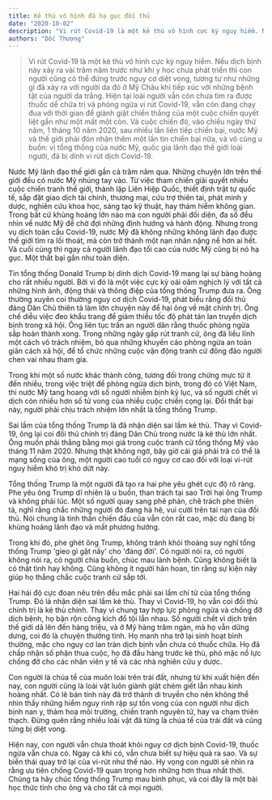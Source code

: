 ```yaml
---
title: Kẻ thù vô hình đã hạ gục đối thủ
date: "2020-10-02"
description: "Vi rút Covid-19 là một kẻ thù vô hình cực kỳ nguy hiểm. Nếu dịch bịnh này xảy ra vài trăm năm trước như khi y học chưa phát triển thì con người cũng có thể đứng trước nguy cơ diệt vong, tương tự như những gì đã xảy ra với người da đỏ ở Mỹ Châu khi tiếp xúc với những bệnh tật của người da trắng. Hiện tại loài người vẫn còn chưa tìm ra được thuốc dể chữa trị và phòng ngừa vi rút Covid-19, vẫn còn đang chạy đua với thời gian để giành giật chiến thắng của một cuộc chiến quyết liệt gần như một mất một còn. Và cuộc chiến đó, vào chiều ngày thứ năm, 1 tháng 10 năm 2020, sau nhiều lần liên tiếp chiến bại, nước Mỹ và thế giới phải đón nhận thêm một lần tin chiến bại nữa, và vô cùng u buồn: vị tổng thống của nước Mỹ, quốc gia lãnh đạo thế giới loài người, đã bị dính vi rút dịch Covid-19."
authors: "Dốc Thượng"
---
```


>Vi rút Covid-19 là một kẻ thù vô hình cực kỳ nguy hiểm. Nếu dịch bịnh này xảy ra vài trăm năm trước như khi y học chưa phát triển thì con người cũng có thể đứng trước nguy cơ diệt vong, tương tự như những gì đã xảy ra với người da đỏ ở Mỹ Châu khi tiếp xúc với những bệnh tật của người da trắng. Hiện tại loài người vẫn còn chưa tìm ra được thuốc dể chữa trị và phòng ngừa vi rút Covid-19, vẫn còn đang chạy đua với thời gian để giành giật chiến thắng của một cuộc chiến quyết liệt gần như một mất một còn. Và cuộc chiến đó, vào chiều ngày thứ năm, 1 tháng 10 năm 2020, sau nhiều lần liên tiếp chiến bại, nước Mỹ và thế giới phải đón nhận thêm một lần tin chiến bại nữa, và vô cùng u buồn: vị tổng thống của nước Mỹ, quốc gia lãnh đạo thế giới loài người, đã bị dính vi rút dịch Covid-19.

Nước Mỹ lãnh đạo thế giới gần cả trăm năm qua. Những chuyện lớn trên thế giới đều có nước Mỹ nhúng tay vào. Từ việc tham chiến giải quyết nhiều cuộc chiến tranh thế giới, thành lập Liên Hiệp Quốc, thiết định trật tự quốc tế, sắp đặt giao dịch tài chính, thương mại, cứu trợ thiên tai, phát minh y dược, nghiên cứu khoa học, sáng tạo kỹ thuật, hay thám hiểm không gian. Trong bất cứ khủng hoảng lớn nào mà con người phải đối diện, đa số đều nhìn về nước Mỹ để chờ đợi những định hướng và hành động. Nhưng trong vụ dịch toàn cầu Covid-19, nước Mỹ đã không những không lãnh đạo được thế giới tìm ra lối thoát, mà còn trở thành một nạn nhân nặng nề hơn ai hết. Và cuối cùng thì ngay cả người lãnh đạo tối cao của nước Mỹ cũng bị nó hạ gục. Một thất bại gần như toàn diện.

Tin tổng thống Donald Trump bị dính dịch Covid-19 mang lại sự bàng hoàng cho rất nhiều người. Bởi vì đó là một việc cực kỳ oái oăm nghịch lý với tất cả những hình ảnh, động thái và thông điệp của tổng thống Trump đưa ra. Ông thường xuyên coi thường nguy cơ dịch Covid-19, phát biểu rằng đối thủ đảng Dân Chủ thiên tả làm lớn chuyện này để hại ông về mặt chính trị. Ông chế diễu việc đeo khẩu trang để giảm thiểu tốc độ phát tán lan truyền dịch bịnh trong xã hội. Ông liên tục trấn an người dân rằng thuốc phòng ngừa sắp hoàn thành xong. Trong những ngày gấp rút tranh cử, ông đã liều lĩnh một cách vô trách nhiệm, bỏ qua những khuyến cáo phòng ngừa an toàn giãn cách xã hội, để tổ chức những cuộc vận động tranh cử đông đảo người chen vai nhau tham gia. 

Trong khi một số nước khác thành công, tương đối trong chừng mực từ ít đến nhiều, trong việc triệt để phòng ngừa dịch bịnh, trong đó có Việt Nam, thì nước Mỹ tang hoang với số người nhiễm bịnh kỷ lục, và số người chết vì dịch còn nhiều hơn số tử vong của nhiều cuộc chiến cọng lại. Đối thất bại này, người phải chịu trách nhiệm lớn nhất là tổng thống Trump.

Sai lầm của tổng thống Trump là đã nhận diện sai lầm kẻ thù. Thay vì Covid-19, ông lại coi đối thủ chính trị đảng Dân Chủ trong nước là kẻ thù lớn nhất. Ông muốn phải thắng bằng mọi giá trong cuộc tranh cử tổng thống Mỹ vào tháng 11 năm 2020. Nhưng thật không ngờ, bây giờ cái giá phải trả có thể là mạng sống của ông, một người cao tuổi có nguy cơ cao đối với loại vi-rút nguy hiểm khó trị khó dứt này.

Tổng thống Trump là một người đã tạo ra hai phe yêu ghét cực độ rõ ràng. Phe yêu ông Trump dĩ nhiên là u buồn, than trách tại sao Trời hại ông Trump và không phải lúc. Một số người quay sang phê phán, chê trách phe thiên tả, nghĩ rằng chắc những người đó đang hả hê, vui cười trên tai nạn của đối thủ. Nói chung là tinh thần chiến đấu của vẫn còn rất cao, mặc dù đang bị khủng hoảng lãnh đạo và mất phương hướng. 

Trong khi đó, phe ghét ông Trump, không tránh khỏi thoáng suy nghĩ tổng thống Trump 'gieo gì gặt nấy' cho 'đáng đời'. Có người nói ra, có người không nói ra, có người chia buồn, chúc mau lành bệnh. Cũng không biết là có thật tình hay không. Cũng không ít người hân hoan, tin rằng sự kiện này giúp họ thắng chắc cuộc tranh cử sắp tới.

Hai hái độ cực đoan nêu trên đều mắc phải sai lầm chí tử của tổng thống Trump. Đó là nhận diện sai lầm kẻ thù. Thay vì Covid-19, họ vẫn coi đối thủ chính trị là kẻ thù chính. Thay vì chung tay hợp lực phòng ngừa và chống đỡ dịch bệnh, họ bận rộn công kích đổ tội lẫn nhau. Số người chết vì dịch trên thế giới dã lên đến hàng triệu, và ở Mỹ hàng trăm ngàn, mà họ vẫn dững dưng, coi đó là chuyện thường tình. Họ manh nha trở lại sinh hoạt bình thường, mặc cho nguy cơ lan tràn dịch bịnh vẫn chưa có thuốc chữa. Họ đã chấp nhận số phận thua cuộc, họ đã đầu hàng trước kẻ thù, phó mặc nổ lực chống đỡ cho các nhân viên y tế và các nhà nghiên cứu y dược. 

Con người là chúa tể của muôn loài trên trái đất, nhưng từ khi xuất hiện đến nay, con người cũng là loài vật luôn giành giật chém giết lẫn nhau kinh hoàng nhất. Có lẽ bản tính này đã trở thành di truyền cho nên không thể nhìn thấy những hiểm nguy rình rập sự tồn vong của con người như dịch bịnh nan y, thảm hoạ môi trường, chiến tranh nguyên tử, hay va chạm thiên thạch. Đừng quên rằng nhiều loài vật đã từng là chúa tể của trái đất và cũng từng bị diệt vong.

Hiện nay, con người vẫn chưa thoát khỏi nguy cơ dịch bịnh Covid-19, thuốc ngừa vẫn chưa có. Ngay cả khi có, vẫn chưa biết sự hiệu quả ra sao. Và sự biến thái quay trở lại của vi-rút như thế nào. Hy vọng con người sẽ nhìn ra rằng ưu tiên chống Covid-19 quan trọng hơn những hơn thua nhất thời. Chúng ta hãy chúc tổng thống Trump mau bình phục, và coi đây là một bài học thức tỉnh cho ông và cho tất cả mọi người.
